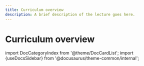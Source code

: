 ```yaml
---
title: Curriculum overview
description: A brief description of the lecture goes here.
---
```


# Curriculum overview

import DocCategoryIndex from '@theme/DocCardList';
import {useDocsSidebar} from '@docusaurus/theme-common/internal';

<DocCategoryIndex items={useDocsSidebar().items} />